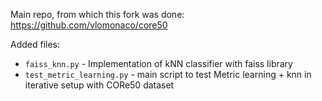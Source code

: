 Main repo, from which this fork was done: https://github.com/vlomonaco/core50

Added files:

 - ```faiss_knn.py``` - Implementation of kNN classifier with faiss library
 - ```test_metric_learning.py``` - main script to test Metric learning + knn in iterative setup with CORe50 dataset

